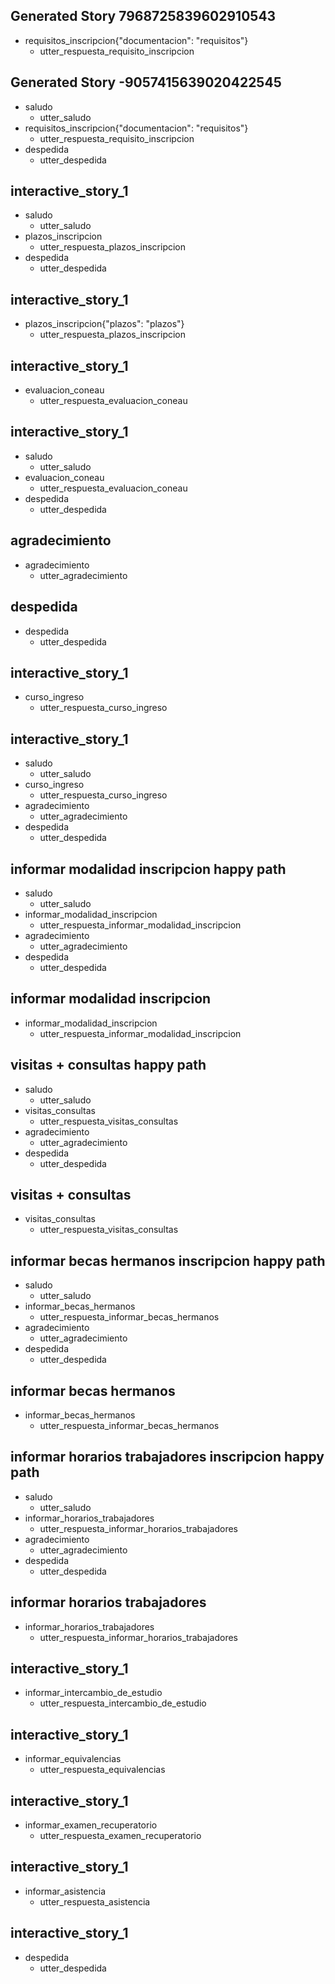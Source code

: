 
## Generated Story 7968725839602910543
* requisitos_inscripcion{"documentacion": "requisitos"}
    - utter_respuesta_requisito_inscripcion

## Generated Story -9057415639020422545
* saludo
    - utter_saludo
* requisitos_inscripcion{"documentacion": "requisitos"}
    - utter_respuesta_requisito_inscripcion
* despedida
    - utter_despedida

## interactive_story_1
* saludo
    - utter_saludo
* plazos_inscripcion
    - utter_respuesta_plazos_inscripcion
* despedida
    - utter_despedida

## interactive_story_1
* plazos_inscripcion{"plazos": "plazos"}
    - utter_respuesta_plazos_inscripcion

## interactive_story_1
* evaluacion_coneau
    - utter_respuesta_evaluacion_coneau

## interactive_story_1
* saludo
    - utter_saludo
* evaluacion_coneau
    - utter_respuesta_evaluacion_coneau
* despedida
    - utter_despedida

## agradecimiento
* agradecimiento
    - utter_agradecimiento

## despedida
* despedida
    - utter_despedida
    
## interactive_story_1
* curso_ingreso
    - utter_respuesta_curso_ingreso

## interactive_story_1
* saludo
    - utter_saludo
* curso_ingreso
    - utter_respuesta_curso_ingreso
* agradecimiento
    - utter_agradecimiento
* despedida
    - utter_despedida

<!-- MODALIDAD INSCRIPCION -->
## informar modalidad inscripcion happy path
* saludo
    - utter_saludo
* informar_modalidad_inscripcion
    - utter_respuesta_informar_modalidad_inscripcion
* agradecimiento
    - utter_agradecimiento
* despedida
    - utter_despedida

## informar modalidad inscripcion
* informar_modalidad_inscripcion
    - utter_respuesta_informar_modalidad_inscripcion

<!-- VISITAS A LA UNIVERSIDAD -->
## visitas + consultas happy path
* saludo
    - utter_saludo
* visitas_consultas
    - utter_respuesta_visitas_consultas
* agradecimiento
    - utter_agradecimiento
* despedida
    - utter_despedida

## visitas + consultas
* visitas_consultas
    - utter_respuesta_visitas_consultas

<!-- BECAS PARA HERMANOS -->
## informar becas hermanos inscripcion happy path
* saludo
    - utter_saludo
* informar_becas_hermanos
    - utter_respuesta_informar_becas_hermanos
* agradecimiento
    - utter_agradecimiento
* despedida
    - utter_despedida

## informar becas hermanos
* informar_becas_hermanos
    - utter_respuesta_informar_becas_hermanos

<!-- HORARIOS PARA ALUMNOS QUE TRABAJAN -->
## informar horarios trabajadores inscripcion happy path
* saludo
    - utter_saludo
* informar_horarios_trabajadores
    - utter_respuesta_informar_horarios_trabajadores
* agradecimiento
    - utter_agradecimiento
* despedida
    - utter_despedida

## informar horarios trabajadores
* informar_horarios_trabajadores
    - utter_respuesta_informar_horarios_trabajadores
## interactive_story_1
* informar_intercambio_de_estudio
    - utter_respuesta_intercambio_de_estudio

## interactive_story_1
* informar_equivalencias
    - utter_respuesta_equivalencias

## interactive_story_1
* informar_examen_recuperatorio
    - utter_respuesta_examen_recuperatorio

## interactive_story_1
* informar_asistencia
    - utter_respuesta_asistencia

## interactive_story_1
* despedida
    - utter_despedida
